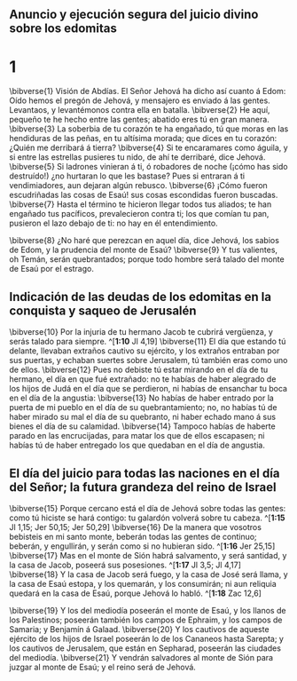 ## Anuncio y ejecución segura del juicio divino sobre los edomitas
# 1 
\bibverse{1} Visión de Abdías. El Señor Jehová ha dicho así cuanto á Edom: Oído hemos el pregón de Jehová, y mensajero es enviado á las gentes. Levantaos, y levantémonos contra ella en batalla. \bibverse{2} He aquí, pequeño te he hecho entre las gentes; abatido eres tú en gran manera. \bibverse{3} La soberbia de tu corazón te ha engañado, tú que moras en las hendiduras de las peñas, en tu altísima morada; que dices en tu corazón: ¿Quién me derribará á tierra? \bibverse{4} Si te encaramares como águila, y si entre las estrellas pusieres tu nido, de ahí te derribaré, dice Jehová. \bibverse{5} Si ladrones vinieran á ti, ó robadores de noche (¡cómo has sido destruído!) ¿no hurtaran lo que les bastase? Pues si entraran á ti vendimiadores, aun dejaran algún rebusco. \bibverse{6} ¡Cómo fueron escudriñadas las cosas de Esaú! sus cosas escondidas fueron buscadas. \bibverse{7} Hasta el término te hicieron llegar todos tus aliados; te han engañado tus pacíficos, prevalecieron contra ti; los que comían tu pan, pusieron el lazo debajo de ti: no hay en él entendimiento. 


\bibverse{8} ¿No haré que perezcan en aquel día, dice Jehová, los sabios de Edom, y la prudencia del monte de Esaú? \bibverse{9} Y tus valientes, oh Temán, serán quebrantados; porque todo hombre será talado del monte de Esaú por el estrago. 



## Indicación de las deudas de los edomitas en la conquista y saqueo de Jerusalén
\bibverse{10} Por la injuria de tu hermano Jacob te cubrirá vergüenza, y serás talado para siempre. ^[**1:10** Jl 4,19] \bibverse{11} El día que estando tú delante, llevaban extraños cautivo su ejército, y los extraños entraban por sus puertas, y echaban suertes sobre Jerusalem, tú también eras como uno de ellos. \bibverse{12} Pues no debiste tú estar mirando en el día de tu hermano, el día en que fué extrañado: no te habías de haber alegrado de los hijos de Judá en el día que se perdieron, ni habías de ensanchar tu boca en el día de la angustia: \bibverse{13} No habías de haber entrado por la puerta de mi pueblo en el día de su quebrantamiento; no, no habías tú de haber mirado su mal el día de su quebranto, ni haber echado mano á sus bienes el día de su calamidad. \bibverse{14} Tampoco habías de haberte parado en las encrucijadas, para matar los que de ellos escapasen; ni habías tú de haber entregado los que quedaban en el día de angustia. 




## El día del juicio para todas las naciones en el día del Señor; la futura grandeza del reino de Israel
\bibverse{15} Porque cercano está el día de Jehová sobre todas las gentes: como tú hiciste se hará contigo: tu galardón volverá sobre tu cabeza. ^[**1:15** Jl 1,15; Jer 50,15; Jer 50,29] \bibverse{16} De la manera que vosotros bebisteis en mi santo monte, beberán todas las gentes de continuo; beberán, y engullirán, y serán como si no hubieran sido. ^[**1:16** Jer 25,15] \bibverse{17} Mas en el monte de Sión habrá salvamento, y será santidad, y la casa de Jacob, poseerá sus posesiones. ^[**1:17** Jl 3,5; Jl 4,17] \bibverse{18} Y la casa de Jacob será fuego, y la casa de José será llama, y la casa de Esaú estopa, y los quemarán, y los consumirán; ni aun reliquia quedará en la casa de Esaú, porque Jehová lo habló. 
^[**1:18** Zac 12,6] 
   

\bibverse{19} Y los del mediodía poseerán el monte de Esaú, y los llanos de los Palestinos; poseerán también los campos de Ephraim, y los campos de Samaria; y Benjamín á Galaad. \bibverse{20} Y los cautivos de aqueste ejército de los hijos de Israel poseerán lo de los Cananeos hasta Sarepta; y los cautivos de Jerusalem, que están en Sepharad, poseerán las ciudades del mediodía. \bibverse{21} Y vendrán salvadores al monte de Sión para juzgar al monte de Esaú; y el reino será de Jehová. 